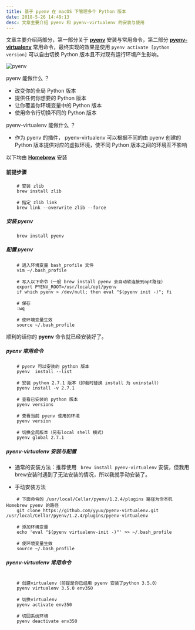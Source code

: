 ```yaml
---
title: 基于 pyenv 在 macOS 下管理多个 Python 版本
date: 2018-5-26 14:49:13
desc: 文章主要介绍 pyenv 和 pyenv-virtualenv 的安装与使用
---
```


文章主要介绍两部分，第一部分关于 [**pyenv**](https://github.com/pyenv/pyenv) 安装与常用命令，第二部分 [**pyenv-virtualenv**](https://github.com/pyenv/pyenv-virtualenv) 常用命令，最终实现的效果是使用 `pyenv activate [python version]` 可以自由切换 Python 版本且不对现有运行环境产生影响。

![pyenv](https://timeline229-image.oss-cn-hangzhou.aliyuncs.com/pyenv-with-macos/cover1.png)

<div class="tip">
 pyenv 能做什么 ？
</div>

- 改变你的全局 Python 版本
- 提供任何你想要的 Python 版本
- 让你覆盖你环境变量中的 Python 版本
- 使用命令行切换不同的 Python 版本

<div class="tip">
 pyenv-virtualenv 能做什么 ？
</div>

- 作为 pyenv 的插件， pyenv-virtualenv 可以根据不同的由 pyenv 创建的 Python 版本提供对应的虚拟环境，使不同 Python 版本之间的环境互不影响

以下均由 [**Homebrew**](https://brew.sh/) 安装

#### 前提步骤



```
    # 安装 zlib
    brew install zlib
    
    # 指定 zlib link
    brew link --overwrite zlib --force
```

<!--more-->


##### 安装 pyenv
```
    brew install pyenv
```
##### 配置 pyenv
```
    # 进入环境变量 bash_profile 文件
    vim ~/.bash_profile

    # 写入以下命令（一般 brew install pyenv 会自动软连接到opt路径）
    export PYENV_ROOT=/usr/local/opt/pyenv
    if which pyenv > /dev/null; then eval "$(pyenv init -)"; fi

    # 保存
    :wq

    # 使环境变量生效
    source ~/.bash_profile
```
顺利的话你的 **pyenv** 命令就已经安装好了。

##### pyenv 常用命令
```
    # pyenv 可以安装的 python 版本
    pyenv  install --list

    # 安装 python 2.7.1 版本（卸载时替换 install 为 uninstall）
    pyenv install -v 2.7.1

    # 查看已安装的 python 版本
    pyenv versions

    # 查看当前 pyenv 使用的环境
    pyenv version

    # 切换全局版本（另有local shell 模式）
    pyenv global 2.7.1
```


##### pyenv-virtualenv 安装与配置
* 通常的安装方法：推荐使用 ` brew install pyenv-virtualenv` 安装，但我用brew安装时遇到了无法安装的情况，所以我就手动安装了。

* 手动安装方法

```
    # 下面命令的 /usr/local/Cellar/pyenv/1.2.4/plugins 路径为你本机 Homebrew pyenv 的路径
    git clone https://github.com/yyuu/pyenv-virtualenv.git /usr/local/Cellar/pyenv/1.2.4/plugins/pyenv-virtualenv

    # 添加环境变量
    echo 'eval "$(pyenv virtualenv-init -)"' >> ~/.bash_profile

    # 使环境变量生效
    source ~/.bash_profile
```

##### pyenv-virtualenv 常用命令
```

    # 创建virtualenv（前提是你已经用 pyenv 安装了python 3.5.0）
    pyenv virtualenv 3.5.0 env350

    # 切换virtualenv
    pyenv activate env350

    # 切回系统环境
    pyenv deactivate env350
```


